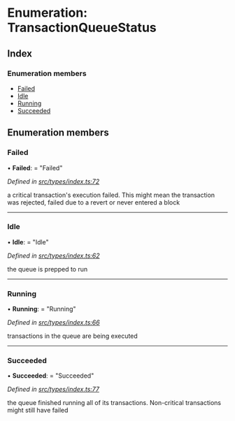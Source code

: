 # Enumeration: TransactionQueueStatus

## Index

### Enumeration members

* [Failed](transactionqueuestatus.md#failed)
* [Idle](transactionqueuestatus.md#idle)
* [Running](transactionqueuestatus.md#running)
* [Succeeded](transactionqueuestatus.md#succeeded)

## Enumeration members

###  Failed

• **Failed**: = "Failed"

*Defined in [src/types/index.ts:72](https://github.com/PolymathNetwork/polymesh-sdk/blob/524b0225/src/types/index.ts#L72)*

a critical transaction's execution failed.
This might mean the transaction was rejected,
failed due to a revert or never entered a block

___

###  Idle

• **Idle**: = "Idle"

*Defined in [src/types/index.ts:62](https://github.com/PolymathNetwork/polymesh-sdk/blob/524b0225/src/types/index.ts#L62)*

the queue is prepped to run

___

###  Running

• **Running**: = "Running"

*Defined in [src/types/index.ts:66](https://github.com/PolymathNetwork/polymesh-sdk/blob/524b0225/src/types/index.ts#L66)*

transactions in the queue are being executed

___

###  Succeeded

• **Succeeded**: = "Succeeded"

*Defined in [src/types/index.ts:77](https://github.com/PolymathNetwork/polymesh-sdk/blob/524b0225/src/types/index.ts#L77)*

the queue finished running all of its transactions. Non-critical transactions
might still have failed
